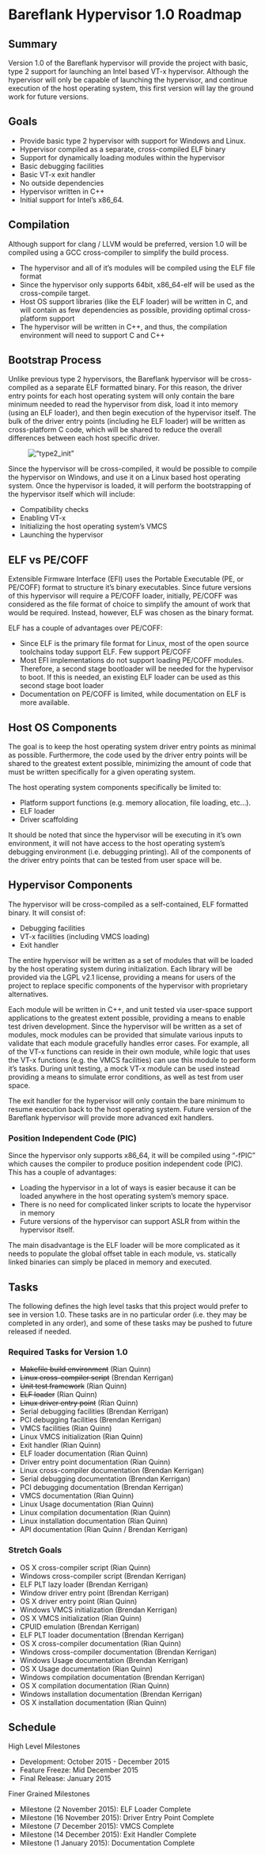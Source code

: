 # Bareflank Hypervisor 1.0 Roadmap

## Summary

Version 1.0 of the Bareflank hypervisor will provide the project with basic, type 2 support for launching an Intel based VT-x hypervisor. Although the hypervisor will only be capable of launching the hypervisor, and continue execution of the host operating system, this first version will lay the ground work for future versions. 

## Goals

* Provide basic type 2 hypervisor with support for Windows and Linux. 
* Hypervisor compiled as a separate, cross-compiled ELF binary
* Support for dynamically loading modules within the hypervisor
* Basic debugging facilities
* Basic VT-x exit handler
* No outside dependencies
* Hypervisor written in C++
* Initial support for Intel’s x86_64. 

## Compilation

Although support for clang / LLVM would be preferred, version 1.0 will be compiled using a GCC cross-compiler to simplify the build process. 

* The hypervisor and all of it’s modules will be compiled using the ELF file format 
* Since the hypervisor only supports 64bit, x86_64-elf will be used as the cross-compile target. 
* Host OS support libraries (like the ELF loader) will be written in C, and will contain as few dependencies as possible, providing optimal cross-platform support
* The hypervisor will be written in C++, and thus, the compilation environment will need to support C and C++ 

## Bootstrap Process

Unlike previous type 2 hypervisors, the Bareflank hypervisor will be cross-compiled as a separate ELF formatted binary. For this reason, the driver entry points for each host operating system will only contain the bare minimum needed to read the hypervisor from disk, load it into memory (using an ELF loader), and then begin execution of the hypervisor itself. The bulk of the driver entry points (including he ELF loader) will be written as cross-platform C code, which will be shared to reduce the overall differences between each host specific driver. 

<figure><img src="https://raw.githubusercontent.com/Bareflank/hypervisor/master/doc/roadmap/v1.0/type2_init.png" alt=“type2_init”></figure>

Since the hypervisor will be cross-compiled, it would be possible to compile the hypervisor on Windows, and use it on a Linux based host operating system. Once the hypervisor is loaded, it will perform the bootstrapping of the hypervisor itself which will include:

* Compatibility checks
* Enabling VT-x
* Initializing the host operating system’s VMCS
* Launching the hypervisor

## ELF vs PE/COFF

Extensible Firmware Interface (EFI) uses the Portable Executable (PE, or PE/COFF) format to structure it’s binary executables. Since future versions of this hypervisor will require a PE/COFF loader, initially, PE/COFF was considered as the file format of choice to simplify the amount of work that would be required. Instead, however, ELF was chosen as the binary format. 

ELF has a couple of advantages over PE/COFF:

* Since ELF is the primary file format for Linux, most of the open source toolchains today support ELF. Few support PE/COFF
* Most EFI implementations do not support loading PE/COFF modules. Therefore, a second stage bootloader will be needed for the hypervisor to boot. If this is needed, an existing ELF loader can be used as this second stage boot loader
* Documentation on PE/COFF is limited, while documentation on ELF is more available.  

## Host OS Components

The goal is to keep the host operating system driver entry points as minimal as possible. Furthermore, the code used by the driver entry points will be shared to the greatest extent possible, minimizing the amount of code that must be written specifically for a given operating system. 

The host operating system components specifically be limited to:
* Platform support functions (e.g. memory allocation, file loading, etc…). 
* ELF loader
* Driver scaffolding

It should be noted that since the hypervisor will be executing in it’s own environment, it will not have access to the host operating system’s debugging environment (i.e. debugging printing). All of the components of the driver entry points that can be tested from user space will be. 

## Hypervisor Components

The hypervisor will be cross-compiled as a self-contained, ELF formatted binary. It will consist of:

* Debugging facilities
* VT-x facilities (including VMCS loading)
* Exit handler

The entire hypervisor will be written as a set of modules that will be loaded by the host operating system during initialization. Each library will be provided via the LGPL v2.1 license, providing a means for users of the project to replace specific components of the hypervisor with proprietary alternatives. 

Each module will be written in C++, and unit tested via user-space support applications to the greatest extent possible, providing a means to enable test driven development. Since the hypervisor will be written as a set of modules, mock modules can be provided that simulate various inputs to validate that each module gracefully handles error cases. For example, all of the VT-x functions can reside in their own module, while logic that uses the VT-x functions (e.g. the VMCS facilities) can use this module to perform it’s tasks. During unit testing, a mock VT-x module can be used instead providing a means to simulate error conditions, as well as test from user space. 

The exit handler for the hypervisor will only contain the bare minimum to resume execution back to the host operating system. Future version of the Bareflank hypervisor will provide more advanced exit handlers. 

### Position Independent Code (PIC)  
  
Since the hypervisor only supports x86_64, it will be compiled using “-fPIC” which causes the compiler to produce position independent code (PIC). This has a couple of advantages:

* Loading the hypervisor in a lot of ways is easier because it can be loaded anywhere in the host operating system’s memory space. 
* There is no need for complicated linker scripts to locate the hypervisor in memory
* Future versions of the hypervisor can support ASLR from within the hypervisor itself.   

The main disadvantage is the ELF loader will be more complicated as it needs to populate the global offset table in each module, vs. statically linked binaries can simply be placed in memory and executed. 

## Tasks

The following defines the high level tasks that this project would prefer to see in version 1.0. These tasks are in no particular order (i.e. they may be completed in any order), and some of these tasks may be pushed to future released if needed. 

### Required Tasks for Version 1.0

* ~~Makefile build environment~~ (Rian Quinn)
* ~~Linux cross-compiler script~~ (Brendan Kerrigan)
* ~~Unit test framework~~ (Rian Quinn)
* ~~ELF loader~~ (Rian Quinn)
* ~~Linux driver entry point~~ (Rian Quinn)
* Serial debugging facilities (Brendan Kerrigan)
* PCI debugging facilities (Brendan Kerrigan)
* VMCS facilities (Rian Quinn)
* Linux VMCS initialization (Rian Quinn)
* Exit handler (Rian Quinn)
* ELF loader documentation (Rian Quinn)
* Driver entry point documentation (Rian Quinn)
* Linux cross-compiler documentation (Brendan Kerrigan)  
* Serial debugging documentation (Brendan Kerrigan)
* PCI debugging documentation (Brendan Kerrigan)
* VMCS documentation (Rian Quinn)
* Linux Usage documentation (Rian Quinn)
* Linux compilation documentation (Rian Quinn)
* Linux installation documentation (Rian Quinn)
* API documentation (Rian Quinn / Brendan Kerrigan)

### Stretch Goals

* OS X cross-compiler script (Rian Quinn)
* Windows cross-compiler script (Brendan Kerrigan)
* ELF PLT lazy loader (Brendan Kerrigan)
* Window driver entry point (Brendan Kerrigan)
* OS X driver entry point (Rian Quinn)
* Windows VMCS initialization (Brendan Kerrigan)
* OS X VMCS initialization (Rian Quinn)
* CPUID emulation (Brendan Kerrigan)
* ELF PLT loader documentation (Brendan Kerrigan)
* OS X cross-compiler documentation (Rian Quinn)
* Windows cross-compiler documentation (Brendan Kerrigan)
* Windows Usage documentation (Brendan Kerrigan)
* OS X Usage documentation (Rian Quinn)
* Windows compilation documentation (Brendan Kerrigan)
* OS X compilation documentation (Rian Quinn)
* Windows installation documentation (Brendan Kerrigan)
* OS X installation documentation (Rian Quinn)

## Schedule

High Level Milestones
* Development: October 2015 - December 2015
* Feature Freeze: Mid December 2015
* Final Release: January 2015

Finer Grained Milestones
* Milestone (2 November 2015): ELF Loader Complete
* Milestone (16 November 2015): Driver Entry Point Complete 
* Milestone (7 December 2015): VMCS Complete
* Milestone (14 December 2015): Exit Handler Complete
* Milestone (1 January 2015): Documentation Complete
